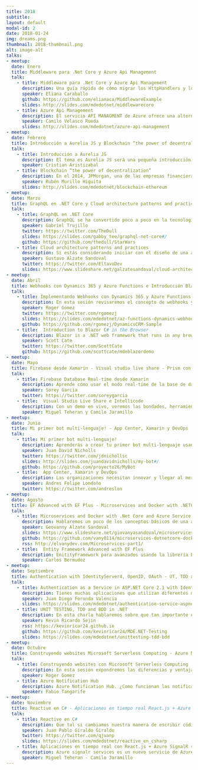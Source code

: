 ```yaml
---
title: 2018
subtitle: 
layout: default
modal-id: 2
date: 2018-01-24
img: dreams.png
thumbnail: 2018-thumbnail.png
alt: image-alt
talks:
- meetup: 
  date: Enero
  title: Middleware para .Net Core y Azure Api Management
  talk:
    - title: Middleware para .Net Core y Azure Api Management
      description: Una guía rápida de cómo migrar los HttpHandlers y los HttpModules al middleware de .NET Core
      speaker: Eliana Caraballo
      github: https://github.com/elianaca/MiddlewareExample
      slides: http://slides.com/mdedotnet/middlewarecore
    - title: Azure Api Management
      description: El servicio API MANAGMENT de Azure ofrece una alternativa muy útil para la gestión y administración de una API, funciona como un proxy que evita que se tenga que crear toda la infraestructura y el código que controla la autenticación, autorización, csantidad de request por usuario, cuotas, ancho de banda y reglas particulares a ciertos usuarios, en lugar de eso el desarrollador solo se debe preocupar por crear el CRUD y hospedarlo en algún lugar del mundo, este servicio de Azure se encarga del resto.
      speaker: Camilo Velasco Rueda
      slides: http://slides.com/mdedotnet/azure-api-management
- meetup: 
  date: Febrero
  title: Introducción a Aurelia JS y Blockchain “the power of decentralization”
  talk:
    - title: Introducción a Aurelia JS
      description: El tema es Aurelia JS será una pequeña introducción de un framework que lleva muy poco tiempo pero ha cogido mucha fuerza por las facilidades que brinda en el desarrollo. Explicaré por qué las personas que no lo conocen lo tienen como opción al momento de hacer aplicaciones sean web o móviles. Para terminar daré indicaciones de cómo deben empezar a trabajar con este framework usando Visual studio 2017.
      speaker: Cristian Aristizabal
    - title: Blockchain “the power of decentralization”
      description: En el 2014, JPMorgan, una de las empresas financieras más grande de Estados Unidos, puso en riesgo datos sensible de más de 76 millones de hogares. En el mismo año el servicio iCloud de Apple sufrió un ataque en el que fotografías altamente sensibles fueron extraídas y utilizadas para chantajear a varias celebridades. En el 2016, el banco de Bangladesh sufrió un ataque cibernético en el que se robaron 81 millones de dólares.
      speaker: Rubén Murillo Higuita
      slides: http://slides.com/mdedotnet/blockchain-ethereum
- meetup: 
  date: Marzo
  title: GraphQL en .NET Core y Cloud architecture patterns and practices
  talk:
    - title: GraphQL en .NET Core
      description: GraphQL se ha convertido poco a poco en la tecnología de mayor expansión para la comunicación con servicios de información, y para muchas personas es la evolución de REST.
      speaker: Gabriel Trujillo
      twitter: https://twitter.com/TheDull
      slides: https://slides.com/gabby_tee/graphql-net-core#/
      github: https://github.com/thedull/StarWars
    - title: Cloud architecture patterns and practices
      description: Si estás considerando iniciar con el diseño de una arquitectura en la nube, bien sea para soportar un nuevo sistema o migrar uno existente, existen importantes aspectos que debes tener en cuenta a la hora de hacerlo. En este espacio hablaremos sobre estilos de arquitectura, patrones, consideraciones de diseño y buenas prácticas pensadas para la nube, entre las cuales podremos compartir experiencias al respecto enfocadas principalmente en Microsoft Azure.
      speaker: Gustavo Alzate Sandoval
      twitter: https://twitter.com/EltavoDev
      slides: https://www.slideshare.net/galzatesandoval/cloud-architecture-patterns-and-pratices
- meetup: 
  date: Abril
  title: Webhooks con Dynamics 365 y Azure Functions e Introducción Blazor C# en Browser
  talk:
    - title: Implementando Webhooks con Dynamics 365 y Azure Functions 
      description: En esta sesión revisaremos el concepto de webhooks y su aplicación en desarrollo de software. Luego hablaremos un poco de la plataforma Dynamics 365 y su modelo de extensibilidad, para finalmente usar una de las nuevas características que nos permitirá responder a eventos lanzados desde la plataforma usando Webhooks con Azure functions
      speaker: Roger Gomez
      twitter: https://twitter.com/rgomezj
      slides: https://slides.com/mdedotnet/az-functions-dynamics-webhooks
      github: https://github.com/rgomezj/DynamicsCRM-Sample
    - title:  Introduction to Blazor C# in the Browser
      description: Blazor is a .NET web framework that runs in any browser. You author Blazor apps using C#/Razor and HTML. Blazor uses only the latest web standards. No plugins or transpilation needed. It runs in the browser on a real .NET runtime (Mono) implemented in WebAssembly that executes normal .NET assemblies. It works in older browsers too by falling back to an asm.js based .NET runtime.
      speaker: Scott Cate 
      twitter: https://twitter.com/ScottCate
      github: https://github.com/scottcate/mdeblazordemo
- meetup: 
  date: Mayo
  title: Firebase desde Xamarin - Visual studio live share - Prism con Xamarin
  talk:
    - title: Firebase Database Real-time desde Xamarin
      description: Aprende cómo usar el modo real-time de la base de datos de Firebase desde Xamarin Android y Xamarin iOS, en una aplicación Xamarin Forms.
      speaker: Sorey Garcia  
      twitter: https://twitter.com/soreygarcia
    - title:  Visual Studio Live Share e Intellicode
      description: Con un demo en vivo, veremos las bondades, herramientas y utilidades que ofrece Visual Studio Live Share e Intellicode que salieron al público en una versión preview en el Microsoft Build.
      speaker: Miguel Teheran y Camilo Jaramillo
- meetup: 
  date: Junio
  title: Mi primer bot multi-lenguaje! - App Center, Xamarin y DevOps
  talk:
    - title: Mi primer bot multi-lenguaje!
      description: Aprenderás a crear tu primer bot multi-lenguaje usando todos los servicios que nos brinda Azure para construir aplicaciones inteligentes que logren brindar una excelente experiencia a nuestros usuarios.
      speaker: Juan David Nicholls 
      twitter: https://twitter.com/jdnichollsc
      slides: http://slides.com/juandavidnicholls/my-bot#/
      github: https://github.com/proyecto26/MyBot
    - title:  App Center, Xamarin y DevOps
      description: Las organizaciones necesitan innovar y llegar al mercado más rápido, por eso, en esta charla conocerás como el App Center nos ayuda a configurar todo lo necesario para desarrollar, implementar y monitorear nuestra aplicación de forma rápida y en pocos pasos.
      speaker: Andres Felipe Londoño 
      twitter: https://twitter.com/andreslon
- meetup: 
  date: Agosto
  title: EF Advanced with EF Plus - Microservices and Docker with .NETCore and Azure SF
  talk:
    - title: Microservices and Docker with .Net Core and Azure Service Fabric
      description: Hablaremos un poco de los conceptos básicos de una arquitectura basada en Microservicios y cómo podemos implementarla usando .Net Core, Docker y Azure Service Fabric, entre otras tecnologías que nos ofrece Microsoft Azure. Además plantearemos un ejemplo práctico para ver nuestra arquitectura en acción!
      speaker: Geovanny Alzate Sandoval
      slides: https://www.slideshare.net/giovanyasandoval/microservices-docker-ddd-cqrs
      github: https://github.com/vany0114/microservices-dotnetcore-docker-servicefabric
      rss: http://elvanydev.com/Microservices-part1/
    - title:  Entity Framework Advanced with EF Plus
      description: EnitityFramework para avanzados usando la librería EF Plus. Resolveremos problemas comunes cuando empezamos a usar EF a fondo sin tener que escribir extensas líneas de codigo.
      speaker: Carlos Bermudez
- meetup: 
  date: Septiembre
  title: Authentication with IdentityServer4, OpenID, OAuth - UT, TDD and BDD in .NET
  talk:
    - title: Authentication as a Service in ASP.NET Core 2.1 with IdentityServer4, OpenID Connect, and OAuth 2.0
      description: Tienes muchas aplicaciones que utilizan diferentes mecanismos de autenticación? es complicado la mantenibilidad por duplicidad en el código relacionado con autenticación y autorización?. En esta charla discutiremos la importancia de tener un provedor de identidad centralizado en el desarrollo de aplicaciones modernas y como frameworks como IdentityServer4 nos ayudan a implementarlo siguiendo los estandares OpenId connect y OAuth2
      speaker: Juan Diego Foronda Valencia
      slides: https://slides.com/mdedotnet/authentication-service-aspnet-core-with-identityserver4-openid-connect-and-oauth
    - title: UNIT TESTING, TDD and BDD in .NET
      description: En esta charla hablaremos sobre que tan importante es para los proyectos aplicar testing y como es la correcta forma de usarlo usando librerias, frameworks y drivers como, Visual Studio Test Tool, Moq, NSubstitute, FakeItEasy, NUnit and Selenium.
      speaker: Kevin Ricardo Sejin
      rss: https://kevinricar24.github.io
      github: https://github.com/kevinricar24/MDE.NET-Testing
      slides: https://slides.com/mdedotnet/unittesting-tdd-bdd
- meetup: 
  date: Octubre
  title: Construyendo websites Microsoft Serverless Computing - Azure Notification Hub
  talk:
    - title: Construyendo websites con Microsoft Serverless Computing
      description: En esta sesión expondremos las diferencias y ventajas de Microsoft Serverless Computing vs PaaS. Luego veremos como crear sitios web usando Azure Storage para los components de Front End y Azure functions para las APIs que accede nuestro sitio web
      speaker: Roger Gomez
    - title: Azure Notification Hub
      description: Azure Notification Hub. ¿Como funcionan las notificaciones?, ¿Como me registro para recibir notificaciones?, ¿Como puedo enviar notificaciones a muchos dispositivos?, ¿Como puedo enviar notificaciones a un usuario especifico?, ¿Como enviar notificaciones sin tener una gran infraestructura? Demo-Android with Firebase.
      speaker: Fabio Tangarife
- meetup: 
  date: Noviembre
  title: Reactive en C# - Aplicaciones en tiempo real React.js + Azure SignalR services
  talk:
    - title: Reactive en C#
      description: Que tal si cambiamos nuestra manera de escribir código y vemos todo como un suceso de eventos al que tenemos que reaccionar? Veremos un escenario (no frontend) en donde podamos aplicar programación reactiva y algunos de sus operadores. Compararemos esto con las otras técnicas de programación asíncrona en C# para sacar conclusiones
      speaker: Juan Pablo Giraldo Giraldo
      twitter: https://twitter.com/qjuanp
      slides: https://slides.com/mdedotnet/reactive_en_csharp
    - title: Aplicaciones en tiempo real con React.js + Azure SignalR services 
      description: Azure signalr services es un nuevo servicio de Azure que provee la posibilidad de incorporar real-time a nuestras aplicaciones de manera fácil y escalable. Vamos hacer un análisis de las arquitecturas y el funcionamiento de este servicio asi como codear algunos ejemplos usando como front-end React.js.
      speaker: Miguel Teheran - Camilo Jaramillo
---
```

